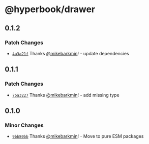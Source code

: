 # @hyperbook/drawer

## 0.1.2

### Patch Changes

- [`4a3a21f`](https://github.com/openpatch/hyperbook/commit/4a3a21f40c0355c308e8dcb723234c0434aced23) Thanks [@mikebarkmin](https://github.com/mikebarkmin)! - update dependencies

## 0.1.1

### Patch Changes

- [`75a3227`](https://github.com/openpatch/hyperbook/commit/75a322721e2e0af3c248ab12fb72cca357d6f4d8) Thanks [@mikebarkmin](https://github.com/mikebarkmin)! - add missing type

## 0.1.0

### Minor Changes

- [`9bb80bb`](https://github.com/openpatch/hyperbook/commit/9bb80bbd711a2ec11d84f2263c581d42e92fd7de) Thanks [@mikebarkmin](https://github.com/mikebarkmin)! - Move to pure ESM packages
